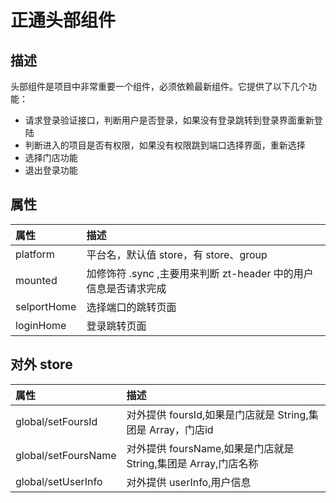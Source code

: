 # 正通头部组件

## 描述
头部组件是项目中非常重要一个组件，必须依赖最新组件。它提供了以下几个功能：
* 请求登录验证接口，判断用户是否登录，如果没有登录跳转到登录界面重新登陆
* 判断进入的项目是否有权限，如果没有权限跳到端口选择界面，重新选择
* 选择门店功能
* 退出登录功能

## 属性

|属性|描述|
|:--|:--|
|platform|平台名，默认值 store，有 store、group |
|mounted| 加修饰符 .sync ,主要用来判断 zt-header 中的用户信息是否请求完成|
|selportHome|选择端口的跳转页面|
|loginHome|登录跳转页面|


## 对外 store

 |属性|描述|
 |:--|:--|
 |global/setFoursId|对外提供 foursId,如果是门店就是 String,集团是 Array，门店id|
 |global/setFoursName|对外提供 foursName,如果是门店就是 String,集团是 Array,门店名称|
 |global/setUserInfo|对外提供 userInfo,用户信息|